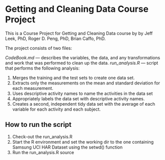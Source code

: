 # Getting and Cleaning Data Course Project

This is a Course Project for Getting and Cleaning Data course by by Jeff Leek, PhD, Roger D. Peng, PhD, Brian Caffo, PhD.

The project consists of two files:

*CodeBook.md* — describes the variables, the data, and any transformations and work that was performed to clean up the data.
*run_analysis.R* — script that performs the following analysis:

1. Merges the training and the test sets to create one data set.
2. Extracts only the measurements on the mean and standard deviation for each measurement. 
3. Uses descriptive activity names to name the activities in the data set
4. Appropriately labels the data set with descriptive activity names. 
5. Creates a second, independent tidy data set with the average of each variable for each activity and each subject. 

## How to run the script

1. Check-out the run_analysis.R
2. Start the R environment and set the working dir to the one containing Samsung UCI HAR Dataset using the setwd() function
3. Run the run_analysis.R source